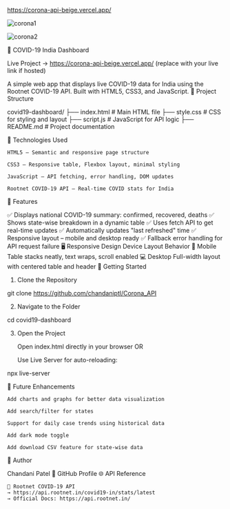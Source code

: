https://corona-api-beige.vercel.app/

![corona1](https://github.com/user-attachments/assets/5fc3a83d-f72e-4847-ab4e-87189a570fea)

![corona2](https://github.com/user-attachments/assets/0c976eab-eedc-405b-9785-fc73dd45a49f)


🦠 COVID-19 India Dashboard

Live Project → https://corona-api-beige.vercel.app/ (replace with your live link if hosted)

A simple web app that displays live COVID-19 data for India using the Rootnet COVID-19 API. Built with HTML5, CSS3, and JavaScript.
📁 Project Structure

covid19-dashboard/
├── index.html          # Main HTML file
├── style.css           # CSS for styling and layout
├── script.js           # JavaScript for API logic
├── README.md           # Project documentation

🔧 Technologies Used

    HTML5 – Semantic and responsive page structure

    CSS3 – Responsive table, Flexbox layout, minimal styling

    JavaScript – API fetching, error handling, DOM updates

    Rootnet COVID-19 API – Real-time COVID stats for India

🎯 Features

✅ Displays national COVID-19 summary: confirmed, recovered, deaths
✅ Shows state-wise breakdown in a dynamic table
✅ Uses fetch API to get real-time updates
✅ Automatically updates "last refreshed" time
✅ Responsive layout – mobile and desktop ready
✅ Fallback error handling for API request failure
🖥️ Responsive Design
Device	Layout Behavior
📱 Mobile	Table stacks neatly, text wraps, scroll enabled
💻 Desktop	Full-width layout with centered table and header
🚀 Getting Started
1. Clone the Repository

git clone https://github.com/chandaniptl/Corona_API

2. Navigate to the Folder

cd covid19-dashboard

3. Open the Project

    Open index.html directly in your browser
    OR

    Use Live Server for auto-reloading:

npx live-server

🔮 Future Enhancements

    Add charts and graphs for better data visualization

    Add search/filter for states

    Support for daily case trends using historical data

    Add dark mode toggle

    Add download CSV feature for state-wise data

👤 Author

Chandani Patel
🔗 GitHub Profile
🌐 API Reference

    📡 Rootnet COVID-19 API
    → https://api.rootnet.in/covid19-in/stats/latest
    → Official Docs: https://api.rootnet.in/
